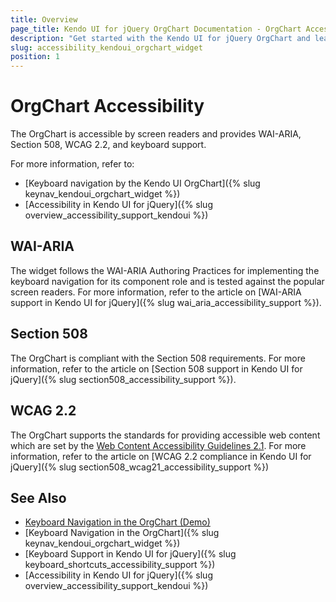```yaml
---
title: Overview
page_title: Kendo UI for jQuery OrgChart Documentation - OrgChart Accessibility
description: "Get started with the Kendo UI for jQuery OrgChart and learn about its accessibility support for WAI-ARIA, Section 508, and WCAG 2.2."
slug: accessibility_kendoui_orgchart_widget
position: 1
---
```


# OrgChart Accessibility

The OrgChart is accessible by screen readers and provides WAI-ARIA, Section 508, WCAG 2.2, and keyboard support.

For more information, refer to:
* [Keyboard navigation by the Kendo UI OrgChart]({% slug keynav_kendoui_orgchart_widget %})
* [Accessibility in Kendo UI for jQuery]({% slug overview_accessibility_support_kendoui %})

## WAI-ARIA

The widget follows the WAI-ARIA Authoring Practices for implementing the keyboard navigation for its component role and is tested against the popular screen readers. For more information, refer to the article on [WAI-ARIA support in Kendo UI for jQuery]({% slug wai_aria_accessibility_support %}).

## Section 508

The OrgChart is compliant with the Section 508 requirements. For more information, refer to the article on [Section 508 support in Kendo UI for jQuery]({% slug section508_accessibility_support %}).

## WCAG 2.2

The OrgChart supports the standards for providing accessible web content which are set by the [Web Content Accessibility Guidelines 2.1](https://www.w3.org/TR/WCAG/). For more information, refer to the article on [WCAG 2.2 compliance in Kendo UI for jQuery]({% slug section508_wcag21_accessibility_support %})

## See Also

* [Keyboard Navigation in the OrgChart (Demo)](https://demos.telerik.com/kendo-ui/orgchart/keyboard-navigation)
* [Keyboard Navigation in the OrgChart]({% slug keynav_kendoui_orgchart_widget %})
* [Keyboard Support in Kendo UI for jQuery]({% slug keyboard_shortcuts_accessibility_support %})
* [Accessibility in Kendo UI for jQuery]({% slug overview_accessibility_support_kendoui %})
